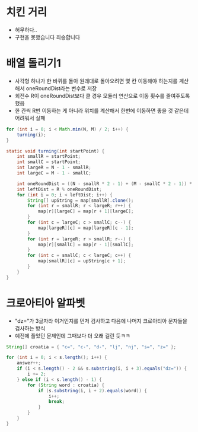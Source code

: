 # 치킨 거리
- 허무하다..
- 구현을 못했습니다 죄송합니다

# 배열 돌리기1
- 사각형 하나가 한 바퀴를 돌아 원래대로 돌아오려면 몇 칸 이동해야 하는지를 계산해서 oneRoundDist라는 변수로 저장
- 회전수 R이 oneRoundDist보다 클 경우 모듈러 연산으로 이동 횟수를 줄여주도록 했음
- 한 칸씩 R번 이동하는 게 아니라 위치를 계산해서 한번에 이동하면 좋을 것 같은데 어려워서 실패

```java
for (int i = 0; i < Math.min(N, M) / 2; i++) {
	turning(i);
}

static void turning(int startPoint) {
	int smallR = startPoint;
	int smallC = startPoint;
	int largeR = N - 1 - smallR;
	int largeC = M - 1 - smallC;

	int oneRoundDist = ((N - smallR * 2 - 1) + (M - smallC * 2 - 1)) * 2;
	int leftDist = R % oneRoundDist;
	for (int i = 0; i < leftDist; i++) {
		String[] upString = map[smallR].clone();
		for (int r = smallR; r < largeR; r++) {
			map[r][largeC] = map[r + 1][largeC];
		}
		for (int c = largeC; c > smallC; c--) {
			map[largeR][c] = map[largeR][c - 1];
		}
		for (int r = largeR; r > smallR; r--) {
			map[r][smallC] = map[r - 1][smallC];
		}
		for (int c = smallC; c < largeC; c++) {
			map[smallR][c] = upString[c + 1];
		}
	}
}


```
# 크로아티아 알파벳
- "dz="가 3글자라 이거인지를 먼저 검사하고 다음에 나머지 크로아티아 문자들을 검사하는 방식
- 예전에 풀었던 문제인데 그때보다 더 오래 걸린 듯ㅋㅋ

```java
String[] croatia = { "c=", "c-", "d-", "lj", "nj", "s=", "z=" };

for (int i = 0; i < s.length(); i++) {
	answer++;
	if (i < s.length() - 2 && s.substring(i, i + 3).equals("dz=")) {
		i += 2;
	} else if (i < s.length() - 1) {
		for (String word : croatia) {
			if (s.substring(i, i + 2).equals(word)) {
				i++;
				break;
			}
		}
	}
}

```
